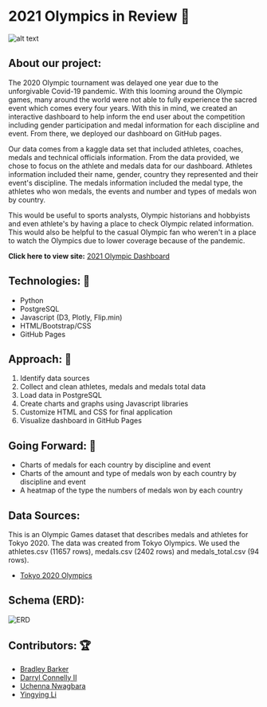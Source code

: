 # 2021 Olympics in Review :medal_sports:

![alt text](https://github.com/uchenna23/Project-3/blob/main/static/Olympics.jpg?raw=true)

## About our project:
The 2020 Olympic tournament was delayed one year due to the unforgivable Covid-19 pandemic. With this looming around the Olympic games, many around the world were not able to fully experience the sacred event which comes every four years. With this in mind, we created an interactive dashboard to help inform the end user about the competition including gender participation and medal information for each discipline and event. From there, we deployed our dashboard on GitHub pages.

Our data comes from a kaggle data set that included athletes, coaches, medals and technical officials information. From the data provided, we chose to focus on the athlete and medals data for our dashboard. Athletes information included their name, gender, country they represented and their event's discipline. The medals information included the medal type, the athletes who won medals, the events and number and types of medals won by country.

This would be useful to sports analysts, Olympic historians and hobbyists and even athlete's by having a place to check Olympic related information. This would also be helpful to the casual Olympic fan who weren't in a place to watch the Olympics due to lower coverage because of the pandemic.

__Click here to view site:__ [2021 Olympic Dashboard](https://uchenna23.github.io/Project-3/)

## Technologies: :1st_place_medal:	
- Python
- PostgreSQL
- Javascript (D3, Plotly, Flip.min)
- HTML/Bootstrap/CSS
- GitHub Pages

## Approach: :2nd_place_medal:
01. Identify data sources
02. Collect and clean athletes, medals and medals total data
03. Load data in PostgreSQL
04. Create charts and graphs using Javascript libraries
05. Customize HTML and CSS for final application
06. Visualize dashboard in GitHub Pages

## Going Forward: :3rd_place_medal:
- Charts of medals for each country by discipline and event​
- Charts of the amount and type of medals won by each country by discipline and event​
- A heatmap of the type the numbers of medals won by each country

## Data Sources:
This is an Olympic Games dataset that describes medals and athletes for Tokyo 2020. The data was created from Tokyo Olympics. We used the athletes.csv (11657 rows), medals.csv (2402 rows) and medals_total.csv (94 rows).

- [Tokyo 2020 Olympics](https://www.kaggle.com/piterfm/tokyo-2020-olympics)

## Schema (ERD): 
![ERD](https://github.com/uchenna23/Project-3/blob/main/ERD.png)

## Contributors: :trophy:

- [Bradley Barker](https://github.com/brbbrb)
- [Darryl Connelly II](https://github.com/Connelito)
- [Uchenna Nwagbara](https://github.com/uchenna23)
- [Yingying Li](https://github.com/Yingying-Li-Data)
